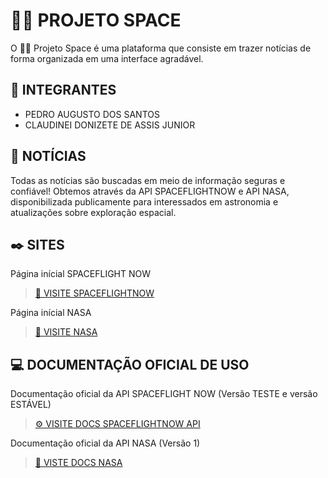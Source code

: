 # 👩‍🚀 PROJETO SPACE

O 👩‍🚀 Projeto Space é uma plataforma que consiste em trazer notícias de forma organizada em uma interface agradável.

## 🤠 INTEGRANTES

* PEDRO AUGUSTO DOS SANTOS
* CLAUDINEI DONIZETE DE ASSIS JUNIOR

## 📌 NOTÍCIAS

Todas as notícias são buscadas em meio de informação seguras e confiável! Obtemos através da API SPACEFLIGHTNOW e API NASA, disponibilizada publicamente para interessados em astronomia e atualizações sobre exploração espacial.  

## ✒️ SITES

Página inícial SPACEFLIGHT NOW

> [📡 VISITE SPACEFLIGHTNOW](https://spaceflightnow.com/)

Página inícial NASA

> [🔨 VISITE NASA](https://www.nasa.gov/)

## 💻 DOCUMENTAÇÃO OFICIAL DE USO

Documentação oficial da API SPACEFLIGHT NOW (Versão TESTE e versão ESTÁVEL)

> [⚙️ VISITE DOCS SPACEFLIGHTNOW API](https://www.spaceflightnewsapi.net/documentation)

Documentação oficial da API NASA (Versão 1)

> [📰 VISTE DOCS NASA](https://api.nasa.gov/)